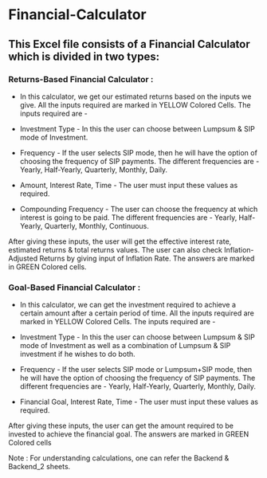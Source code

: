 # Financial-Calculator

## This Excel file consists of a Financial Calculator which is divided in two types: 

### Returns-Based Financial Calculator :
- In this calculator, we get our estimated returns based on the inputs we give. All the inputs required are marked in YELLOW Colored Cells. The inputs required are - 

- Investment Type - In this the user can choose between Lumpsum & SIP mode of Investment.

- Frequency - If the user selects SIP mode, then he will have the option of choosing the frequency of SIP payments. The different frequencies are - Yearly, Half-Yearly, Quarterly, Monthly, Daily.

- Amount, Interest Rate, Time - The user must input these values as required.

- Compounding Frequency - The user can choose the frequency at which interest is going to be paid. The different frequencies are - Yearly, Half-Yearly, Quarterly, Monthly, Continuous.

After giving these inputs, the user will get the effective interest rate, estimated returns & total returns values. The user can also check Inflation-Adjusted Returns by giving input of Inflation Rate. The answers are marked in GREEN Colored cells.

### Goal-Based Financial Calculator : 
- In this calculator, we can get the investment required to achieve a certain amount after a certain period of time. All the inputs required are marked in YELLOW Colored Cells. The inputs required are -

- Investment Type - In this the user can choose between Lumpsum & SIP mode of Investment as well as a combination of Lumpsum & SIP investment if he wishes to do both.

- Frequency - If the user selects SIP mode or Lumpsum+SIP mode, then he will have the option of choosing the frequency of SIP payments. The different frequencies are - Yearly, Half-Yearly, Quarterly, Monthly, Daily.

- Financial Goal, Interest Rate, Time - The user must input these values as required.

After giving these inputs, the user can get the amount required to be invested to achieve the financial goal. The answers are marked in GREEN Colored cells

Note :  For understanding calculations, one can refer the Backend & Backend_2 sheets.
